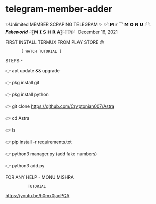 # telegram-member-adder

✨Unlimited MEMBER SCRAPING TELEGRAM ✨
✨𓆩𝗠 𝗿 乛 𝗠 𝗢 𝗡 𝗨 𓆪 𓆩 𝑭𝒂𝒌𝒆𝒘𝒐𝒓𝒍𝒅 𓆪〖𝗠 𝗜 𝗦 𝗛 𝗥 𝗔〗𓆩🇮🇳𓆪 ⁪⁬⁮⁮⁮⁮ ‌December 16, 2021
 




FIRST INSTALL TERMUX FROM PLAY STORE 😝



           [ WATCH TUTORIAL ]


STEPS:-



👉 apt update && upgrade



👉 pkg install git



👉 pkg install python



👉 git clone https://github.com/Cryptonian007/Astra



👉 cd Astra

👉 ls

👉 pip install -r requirements.txt



👉 python3 manager.py   (add fake numbers)



👉 python3 add.py



 

FOR ANY HELP - MONU MISHRA



              TUTORIAL



https://youtu.be/h0mx0jacPQA





